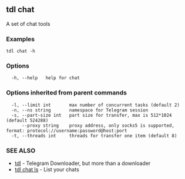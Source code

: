 ## tdl chat

A set of chat tools

### Examples

```
tdl chat -h
```

### Options

```
  -h, --help   help for chat
```

### Options inherited from parent commands

```
  -l, --limit int       max number of concurrent tasks (default 2)
  -n, --ns string       namespace for Telegram session
  -s, --part-size int   part size for transfer, max is 512*1024 (default 524288)
      --proxy string    proxy address, only socks5 is supported, format: protocol://username:password@host:port
  -t, --threads int     threads for transfer one item (default 8)
```

### SEE ALSO

* [tdl](tdl.md)	 - Telegram Downloader, but more than a downloader
* [tdl chat ls](tdl_chat_ls.md)	 - List your chats

